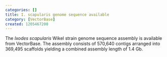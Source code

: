 ```yaml
---
categories: []
title: I. scapularis genome sequence available
category: [VectorBase]
created: 1205467200
---
```

The <i>Ixodes scapularis</i> Wikel strain genome sequence assembly is available from VectorBase. The assembly consists of 570,640 contigs arranged into 369,495 scaffolds yielding a combined assembly length of 1.4 Gb. 
